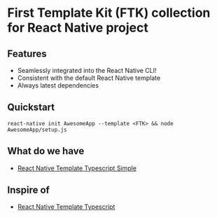 # First Template Kit (FTK) collection for React Native project

## Features

- Seamlessly integrated into the React Native CLI!
- Consistent with the default React Native template
- Always latest dependencies

## Quickstart

```
react-native init AwesomeApp --template <FTK> && node AwesomeApp/setup.js
```

## What do we have

- [React Native Template Typescript Simple](https://github.com/chilinh/react-native-template-starter/tree/master/react-native-template-typescript-simple)

## Inspire of

- [React Native Template Typescript](https://github.com/emin93/react-native-template-typescript)
